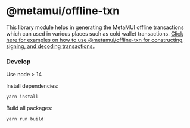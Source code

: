 # @metamui/offline-txn

This library module helps in generating the MetaMUI offline transactions which can used in various places such as cold wallet transactions. [Click here for examples on how to use @metamui/offline-txn for constructing, signing, and decoding transactions.](examples/README.md).

### Develop

Use node > 14

Install dependencies:

```bash
yarn install
```

Build all packages:

```bash
yarn run build
```
